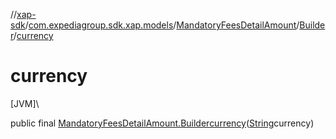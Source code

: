 //[xap-sdk](../../../../index.md)/[com.expediagroup.sdk.xap.models](../../index.md)/[MandatoryFeesDetailAmount](../index.md)/[Builder](index.md)/[currency](currency.md)

# currency

[JVM]\

public final [MandatoryFeesDetailAmount.Builder](index.md)[currency](currency.md)([String](https://docs.oracle.com/javase/8/docs/api/java/lang/String.html)currency)
